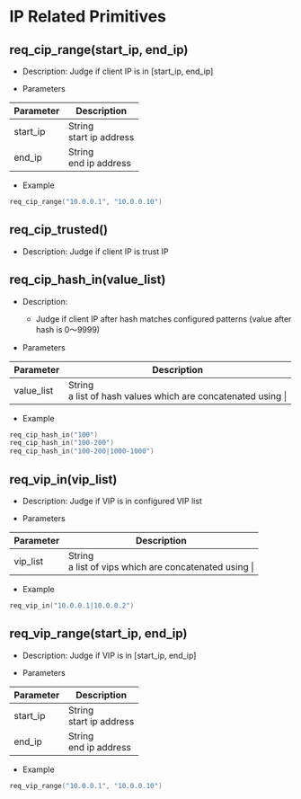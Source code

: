 # IP Related Primitives

## req_cip_range(start_ip, end_ip)
* Description: Judge if client IP is in [start_ip, end_ip]

* Parameters

| Parameter | Description |
| --------- | ---------- |
| start_ip| String<br>start ip address | 
| end_ip| String<br>end ip address | 

* Example

```go
req_cip_range("10.0.0.1", "10.0.0.10")
```

## req_cip_trusted()
* Description: Judge if client IP is trust IP

## req_cip_hash_in(value_list)
* Description:
  - Judge if client IP after hash matches configured patterns (value after hash is 0～9999)

* Parameters

| Parameter | Description |
| --------- | ---------- |
| value_list | String<br>a list of hash values which are concatenated using &#124; |

* Example

```go
req_cip_hash_in("100")
req_cip_hash_in("100-200")
req_cip_hash_in("100-200|1000-1000")
```

## req_vip_in(vip_list)
* Description: Judge if VIP is in configured VIP list

* Parameters

| Parameter | Description |
| --------- | ---------- |
| vip_list | String<br>a list of vips which are concatenated using &#124; |

* Example

```go
req_vip_in("10.0.0.1|10.0.0.2")
```

## req_vip_range(start_ip, end_ip)
* Description: Judge if VIP is in [start_ip, end_ip]

* Parameters

| Parameter | Description |
| --------- | ---------- |
| start_ip| String<br>start ip address | 
| end_ip| String<br>end ip address | 

* Example

```go
req_vip_range("10.0.0.1", "10.0.0.10")
```
